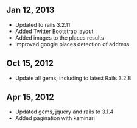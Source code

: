 ## Jan 12, 2013

  - Updated to rails 3.2.11
  - Added Twitter Bootstrap layout
  - Added images to the places results
  - Improved google places detection of address

## Oct 15, 2012

  - Update all gems, including to latest Rails 3.2.8

## Apr 15, 2012

  - Updated gems, jquery and rails to 3.1.4
  - Added pagination with kaminari
